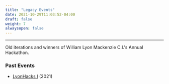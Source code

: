 ```yaml
---
title: "Legacy Events"
date: 2021-10-29T11:03:52-04:00
draft: false
weight: 7
alwaysopen: false
---
```

---

Old iterations and winners of William Lyon Mackenzie C.I.'s Annual Hackathon.

### Past Events
- [LyonHacks I](season-i) (2021)